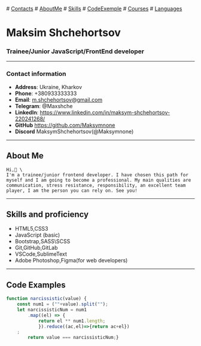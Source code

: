 \# [Contacts](#contact-information) \# [AboutMe](#about-me) \# [Skills](#skills-and-proficiency) \# [CodeExemple](#code-examples) \# [Courses](#courses) \# [Languages](#languages)

# Maksim Shchehortsov

### Trainee/Junior JavaScript/FrontEnd developer 

-----

### Contact information

- **Address**: Ukraine, Kharkov
- **Phone**: +380933333333
- **Email**: m.shchehortsov@gmail.com
- **Telegram**: @Maxshche
- **LinkedIn**: https://www.linkedin.com/in/maksym-shchehortsov-220241268/
- **GitHub** https://github.com/Maksymnone
- **Discord** MaksymShchehortsov(@Maksymnone)

------


## About Me
    Hi,👋 \
    I'm a trainee/junior frontend developer. I have chosen this path for myself and I am going to become a professional. My main qualities are communication, stress resistance, responsibility, an excellent team player, I am the person you can rely on. See you!

----------

## Skills and proficiency

- HTML5,CSS3
- JavaScript (basic)
- Bootstrap,SASS\SCSS
- Git,GitHub,GitLab
- VSCode,SublimeText
- Adobe Photoshop,Figma(for web developers)

-----

## Code Examples

```Javascript
function narcissistic(value) {
    const num1 = (""+value).split("");
    let narcissisticNum = num1
        .map((el) => {
            return el ** num1.length;
            }).reduce((ac,el)=>{return ac+el})
    ;
        return value === narcissisticNum;}
```


